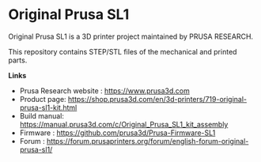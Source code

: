 # Original Prusa SL1


Original Prusa SL1 is a 3D printer project maintained by PRUSA RESEARCH.


This repository contains STEP/STL files of the mechanical and printed parts.

**Links**

 * Prusa Research website : https://www.prusa3d.com
 * Product page: https://shop.prusa3d.com/en/3d-printers/719-original-prusa-sl1-kit.html
 * Build manual: https://manual.prusa3d.com/c/Original_Prusa_SL1_kit_assembly
 * Firmware : https://github.com/prusa3d/Prusa-Firmware-SL1
 * Forum : https://forum.prusaprinters.org/forum/english-forum-original-prusa-sl1/
